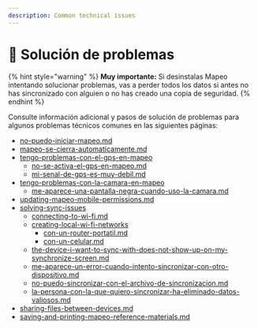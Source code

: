 ```yaml
---
description: Common technical issues
---
```


# 🔧 Solución de problemas

{% hint style="warning" %}
**Muy importante:** Si desinstalas Mapeo intentando solucionar problemas, vas a perder todos los datos si antes no has sincronizado con alguien o no has creado una copia de seguridad.
{% endhint %}

Consulte información adicional y pasos de solución de problemas para algunos problemas técnicos comunes en las siguientes páginas:

* [no-puedo-iniciar-mapeo.md](no-puedo-iniciar-mapeo.md "mention")
* [mapeo-se-cierra-automaticamente.md](mapeo-se-cierra-automaticamente.md "mention")
* [tengo-problemas-con-el-gps-en-mapeo](tengo-problemas-con-el-gps-en-mapeo/ "mention")
  * [no-se-activa-el-gps-en-mapeo.md](tengo-problemas-con-el-gps-en-mapeo/no-se-activa-el-gps-en-mapeo.md "mention")
  * [mi-senal-de-gps-es-muy-debil.md](tengo-problemas-con-el-gps-en-mapeo/mi-senal-de-gps-es-muy-debil.md "mention")
* [tengo-problemas-con-la-camara-en-mapeo](tengo-problemas-con-la-camara-en-mapeo/ "mention")
  * [me-aparece-una-pantalla-negra-cuando-uso-la-camara.md](tengo-problemas-con-la-camara-en-mapeo/me-aparece-una-pantalla-negra-cuando-uso-la-camara.md "mention")
* [updating-mapeo-mobile-permissions.md](updating-mapeo-mobile-permissions.md "mention")
* [solving-sync-issues](solving-sync-issues/ "mention")
  * [connecting-to-wi-fi.md](solving-sync-issues/connecting-to-wi-fi.md "mention")
  * [creating-local-wi-fi-networks](solving-sync-issues/creating-local-wi-fi-networks/ "mention")
    * [con-un-router-portatil.md](solving-sync-issues/creating-local-wi-fi-networks/con-un-router-portatil.md "mention")
    * [con-un-celular.md](solving-sync-issues/creating-local-wi-fi-networks/con-un-celular.md "mention")
  * [the-device-i-want-to-sync-with-does-not-show-up-on-my-synchronize-screen.md](solving-sync-issues/the-device-i-want-to-sync-with-does-not-show-up-on-my-synchronize-screen.md "mention")
  * [me-aparece-un-error-cuando-intento-sincronizar-con-otro-dispositivo.md](solving-sync-issues/me-aparece-un-error-cuando-intento-sincronizar-con-otro-dispositivo.md "mention")
  * [no-puedo-sincronizar-con-el-archivo-de-sincronizacion.md](solving-sync-issues/no-puedo-sincronizar-con-el-archivo-de-sincronizacion.md "mention")
  * [la-persona-con-la-que-quiero-sincronizar-ha-eliminado-datos-valiosos.md](solving-sync-issues/la-persona-con-la-que-quiero-sincronizar-ha-eliminado-datos-valiosos.md "mention")
* [sharing-files-between-devices.md](sharing-files-between-devices.md "mention")
* [saving-and-printing-mapeo-reference-materials.md](saving-and-printing-mapeo-reference-materials.md "mention")
